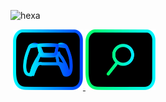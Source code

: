 ![hexa](https://user-images.githubusercontent.com/122919964/213197934-4d1b5926-bca4-493e-b858-933869133a03.svg)

<img alt="" src="https://readme-typing-svg.herokuapp.com?vCenter=true&lines=Unblocked+Games;Proxies;Cloud+Gaming">

<a href="https://purepro4561.github.io/">
  <img src="costume1.svg" alt="Logo" style="width: 112px; height: 97px;" />
</a>
<a href="https://ugps-apps-onl.glitch.me/uv/service/hvtrs8%2F-wuw%2Cgmoelg.aoo%2F%3Dgus%5Drf%3Dqsn">
  <img src="costume2.svg" alt="Logo" style="width: 112px; height: 97px;" />
</a>
